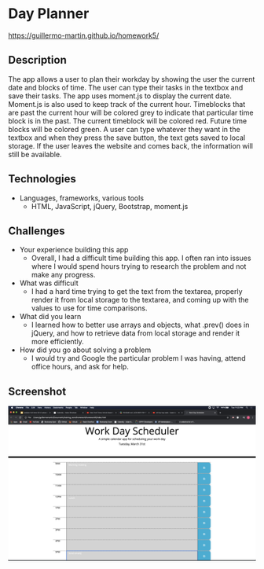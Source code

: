 # Day Planner

https://guillermo-martin.github.io/homework5/  

## Description
The app allows a user to plan their workday by showing the user the current date and blocks of time.  The user can type their tasks in the textbox and save their tasks. The app uses moment.js to display the current date. Moment.js is also used to keep track of the current hour. Timeblocks that are past the current hour will be colored grey to indicate that particular time block is in the past.  The current timeblock will be colored red.  Future time blocks will be colored green. A user can type whatever they want in the textbox and when they press the save button, the text gets saved to local storage. If the user leaves the website and comes back, the information will still be available.  

## Technologies
* Languages, frameworks, various tools
    * HTML, JavaScript, jQuery, Bootstrap, moment.js  

## Challenges
* Your experience building this app
    * Overall, I had a difficult time building this app.  I often ran into issues where I would spend hours trying to research the problem and not make any progress.
* What was difficult
    * I had a hard time trying to get the text from the textarea, properly render it from local storage to the textarea, and coming up with the values to use for time comparisons.
* What did you learn
    * I learned how to better use arrays and objects, what .prev() does in jQuery, and how to retrieve data from local storage and render it more efficiently.
* How did you go about solving a problem
    * I would try and Google the particular problem I was having, attend office hours, and ask for help.

## Screenshot
![homework 5 screenshot](./assets/images/homework5_screenshot.png)
